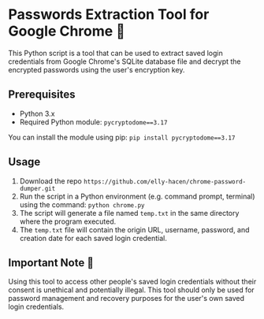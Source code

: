 # Passwords Extraction Tool for Google Chrome 🔑

This Python script is a tool that can be used to extract saved login credentials from Google Chrome's SQLite database file and decrypt the encrypted passwords using the user's encryption key.

## Prerequisites

- Python 3.x
- Required Python module: `pycryptodome==3.17`

You can install the module using pip: `pip install pycryptodome==3.17`

## Usage

1. Download the repo `https://github.com/elly-hacen/chrome-password-dumper.git`
2. Run the script in a Python environment (e.g. command prompt, terminal) using the command: `python chrome.py`
3. The script will generate a file named `temp.txt` in the same directory where the program executed.
4. The `temp.txt` file will contain the origin URL, username, password, and creation date for each saved login credential.

## Important Note 🚨

Using this tool to access other people's saved login credentials without their consent is unethical and potentially illegal. This tool should only be used for password management and recovery purposes for the user's own saved login credentials.